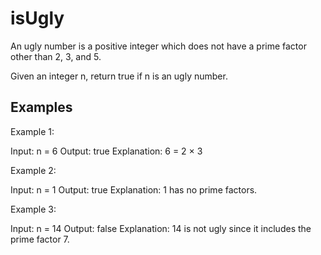# isUgly

An ugly number is a positive integer which does not have a prime factor other than 2, 3, and 5.

Given an integer n, return true if n is an ugly number.

## Examples

Example 1:

Input: n = 6
Output: true
Explanation: 6 = 2 × 3

Example 2:

Input: n = 1
Output: true
Explanation: 1 has no prime factors.

Example 3:

Input: n = 14
Output: false
Explanation: 14 is not ugly since it includes the prime factor 7.
